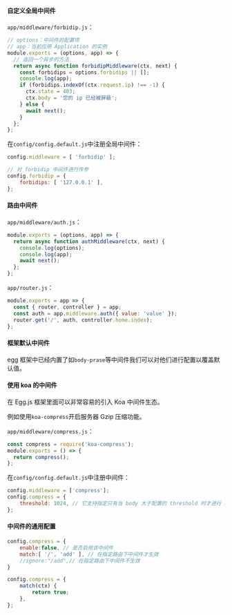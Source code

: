 #### 自定义全局中间件

`app/middleware/forbidip.js`：

```js
// options：中间件的配置项
// app：当前应用 Application 的实例
module.exports = (options, app) => {
  // 返回一个异步的方法
  return async function forbidipMiddleware(ctx, next) {
    const forbidips = options.forbidips || [];
    console.log(app);
    if (forbidips.indexOf(ctx.request.ip) !== -1) {
      ctx.state = 403;
      ctx.body = '您的 ip 已经被屏蔽';
    } else {
      await next();
    }
  };
};


```

在`config/config.default.js`中注册全局中间件：

```js
config.middleware = [ 'forbidip' ];

// 对 forbidip 中间件进行传参
config.forbidip = {
    forbidips: [ '127.0.0.1' ],
};
```

#### 路由中间件

`app/middleware/auth.js`：

```js
module.exports = (options, app) => {
  return async function authMiddleware(ctx, next) {
    console.log(options);
    console.log(app);
    await next();
  };
};
```

`app/router.js`：

```js
module.exports = app => {
  const { router, controller } = app;
  const auth = app.middleware.auth({ value: 'value' });
  router.get('/', auth, controller.home.index);
};
```

#### 框架默认中间件

egg 框架中已经内置了如`body-prase`等中间件我们可以对他们进行配置以覆盖默认值。

#### 使用 koa 的中间件

在 Egg.js 框架里面可以非常容易的引入 Koa 中间件生态。

例如使用`koa-compress`开启服务器 Gzip 压缩功能。

`app/middleware/compress.js`：

```js
const compress = require('koa-compress');
module.exports = () => {
  return compress();
};
```

在`config/config.default.js`中注册中间件：

```js
config.middleware = ['compress'];
config.compress = {
    threshold: 1024, // 它支持指定只有当 body 大于配置的 threshold 时才进行 gzip 压缩
};
```

#### 中间件的通用配置

```js
config.compress = {
	enable:false, // 是否启用该中间件
    match:[ '/', 'add' ], // 在指定路由下中间件才生效
    //ignore:"/add",// 在指定路由下中间件不生效
}
```

```js
config.compress = {
    match(ctx) {
        return true;
    },
};
```

